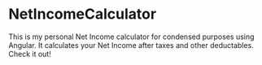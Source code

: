 # NetIncomeCalculator

This is my personal Net Income calculator for condensed purposes using Angular.
It calculates your Net Income after taxes and other deductables.
Check it out!